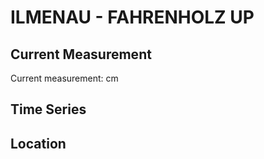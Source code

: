 # ILMENAU - FAHRENHOLZ UP

## Current Measurement

Current measurement: <Value topic="rivers/pegel-online/ILMENAU/FAHRENHOLZ-UP/measurementValue"/> cm

## Time Series

<TimeSeries topic="rivers/pegel-online/ILMENAU/FAHRENHOLZ-UP/measurementValue" period="week" />

## Location

<WorldMap>
  <Marker lat="53.360316893863875" lon="10.315492584985282" labelTopic="rivers/pegel-online/ILMENAU/FAHRENHOLZ-UP/measurementValue" />
</WorldMap>
